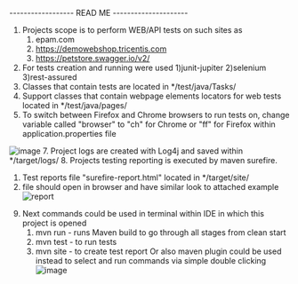 ------------------ READ ME ---------------------
1. Projects scope is to perform WEB/API tests on such sites as
   1) epam.com
   2) https://demowebshop.tricentis.com
   3) https://petstore.swagger.io/v2/
2. For tests creation and running were used
   1)junit-jupiter
   2)selenium
   3)rest-assured
3. Classes that contain tests are located in  */test/java/Tasks/
4. Support classes that contain webpage elements locators for web tests located in */test/java/pages/
5. To switch between Firefox and Chrome browsers to run tests on, change variable called "browser" to "ch" for Chrome or "ff" for Firefox within application.properties file

![image](https://github.com/zagmax/combinedmodulesrepo/assets/45147763/411b5bbe-9969-4d5a-8991-d074c4589c25)
7. Project logs are created with Log4j and saved within */target/logs/
8. Projects testing reporting is executed by maven surefire.
   1) Test reports file "surefire-report.html" located in */target/site/
   2) file should open in browser and have similar look to attached example  
    ![report](https://github.com/zagmax/combinedmodulesrepo/assets/45147763/87dff02d-8a79-4c7e-8ab0-d9f7e932f845)
9. Next commands could be used in terminal within IDE in which this project is opened
   1) mvn run - runs Maven build to go through all stages from clean start
   2) mvn test - to run tests
   3) mvn site - to create test report
   Or also maven plugin could be used instead to select and run commands via simple double clicking 
![image](https://github.com/zagmax/combinedmodulesrepo/assets/45147763/82d1273a-5f26-49cd-9216-9d237f7498df)
  
